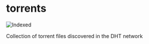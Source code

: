 torrents 
========
![Indexed](https://img.shields.io/badge/indexed-120546-blue)

Collection of torrent files discovered in the DHT network
